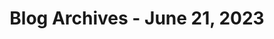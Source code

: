 ---
layout: category
title: "Blog Archives - June 21, 2023" 
category: "year-2023"
lang: en
permalink: '/category/2023/06/21'
path: '/category/2023/06/21'
pagination:
    enabled: true
    category: ["year-2023", "month-06", "day-21"]
    permalink: /page/:num/
    locale: en
---